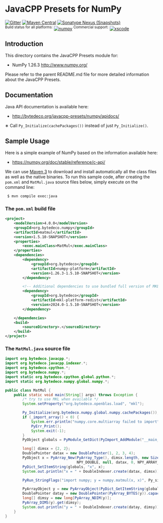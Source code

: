 JavaCPP Presets for NumPy
=========================

[![Gitter](https://badges.gitter.im/bytedeco/javacpp.svg)](https://gitter.im/bytedeco/javacpp) [![Maven Central](https://maven-badges.herokuapp.com/maven-central/org.bytedeco/numpy/badge.svg)](https://maven-badges.herokuapp.com/maven-central/org.bytedeco/numpy) [![Sonatype Nexus (Snapshots)](https://img.shields.io/nexus/s/https/oss.sonatype.org/org.bytedeco/numpy.svg)](http://bytedeco.org/builds/)  
<sup>Build status for all platforms:</sup> [![numpy](https://github.com/bytedeco/javacpp-presets/workflows/numpy/badge.svg)](https://github.com/bytedeco/javacpp-presets/actions?query=workflow%3Anumpy)  <sup>Commercial support:</sup> [![xscode](https://img.shields.io/badge/Available%20on-xs%3Acode-blue?style=?style=plastic&logo=appveyor&logo=data:image/png;base64,iVBORw0KGgoAAAANSUhEUgAAAEAAAABACAMAAACdt4HsAAAAGXRFWHRTb2Z0d2FyZQBBZG9iZSBJbWFnZVJlYWR5ccllPAAAAAZQTFRF////////VXz1bAAAAAJ0Uk5T/wDltzBKAAAAlUlEQVR42uzXSwqAMAwE0Mn9L+3Ggtgkk35QwcnSJo9S+yGwM9DCooCbgn4YrJ4CIPUcQF7/XSBbx2TEz4sAZ2q1RAECBAiYBlCtvwN+KiYAlG7UDGj59MViT9hOwEqAhYCtAsUZvL6I6W8c2wcbd+LIWSCHSTeSAAECngN4xxIDSK9f4B9t377Wd7H5Nt7/Xz8eAgwAvesLRjYYPuUAAAAASUVORK5CYII=)](https://xscode.com/bytedeco/javacpp-presets)


Introduction
------------
This directory contains the JavaCPP Presets module for:

 * NumPy 1.26.3  http://www.numpy.org/

Please refer to the parent README.md file for more detailed information about the JavaCPP Presets.


Documentation
-------------
Java API documentation is available here:

 * http://bytedeco.org/javacpp-presets/numpy/apidocs/

&lowast; Call `Py_Initialize(cachePackages())` instead of just `Py_Initialize()`.


Sample Usage
------------
Here is a simple example of NumPy based on the information available here:

 * https://numpy.org/doc/stable/reference/c-api/

We can use [Maven 3](http://maven.apache.org/) to download and install automatically all the class files as well as the native binaries. To run this sample code, after creating the `pom.xml` and `MatMul.java` source files below, simply execute on the command line:
```bash
 $ mvn compile exec:java
```

### The `pom.xml` build file
```xml
<project>
    <modelVersion>4.0.0</modelVersion>
    <groupId>org.bytedeco.numpy</groupId>
    <artifactId>matmul</artifactId>
    <version>1.5.10-SNAPSHOT</version>
    <properties>
        <exec.mainClass>MatMul</exec.mainClass>
    </properties>
    <dependencies>
        <dependency>
            <groupId>org.bytedeco</groupId>
            <artifactId>numpy-platform</artifactId>
            <version>1.26.3-1.5.10-SNAPSHOT</version>
        </dependency>

        <!-- Additional dependencies to use bundled full version of MKL -->
        <dependency>
            <groupId>org.bytedeco</groupId>
            <artifactId>mkl-platform-redist</artifactId>
            <version>2024.0-1.5.10-SNAPSHOT</version>
        </dependency>

    </dependencies>
    <build>
        <sourceDirectory>.</sourceDirectory>
    </build>
</project>
```

### The `MatMul.java` source file
```java
import org.bytedeco.javacpp.*;
import org.bytedeco.javacpp.indexer.*;
import org.bytedeco.cpython.*;
import org.bytedeco.numpy.*;
import static org.bytedeco.cpython.global.python.*;
import static org.bytedeco.numpy.global.numpy.*;

public class MatMul {
    public static void main(String[] args) throws Exception {
        /* try to use MKL when available */
        System.setProperty("org.bytedeco.openblas.load", "mkl");

        Py_Initialize(org.bytedeco.numpy.global.numpy.cachePackages());
        if (_import_array() < 0) {
            System.err.println("numpy.core.multiarray failed to import");
            PyErr_Print();
            System.exit(-1);
        }
        PyObject globals = PyModule_GetDict(PyImport_AddModule("__main__"));

        long[] dimsx = {2, 2};
        DoublePointer datax = new DoublePointer(1, 2, 3, 4);
        PyObject x = PyArray_New(PyArray_Type(), dimsx.length, new SizeTPointer(dimsx),
                                 NPY_DOUBLE, null, datax, 0, NPY_ARRAY_CARRAY, null);
        PyDict_SetItemString(globals, "x", x);
        System.out.println("x = " + DoubleIndexer.create(datax, dimsx));

        PyRun_StringFlags("import numpy; y = numpy.matmul(x, x)", Py_single_input, globals, globals, null);

        PyArrayObject y = new PyArrayObject(PyDict_GetItemString(globals, "y"));
        DoublePointer datay = new DoublePointer(PyArray_BYTES(y)).capacity(PyArray_Size(y));
        long[] dimsy = new long[PyArray_NDIM(y)];
        PyArray_DIMS(y).get(dimsy);
        System.out.println("y = " + DoubleIndexer.create(datay, dimsy));
    }
}
```
